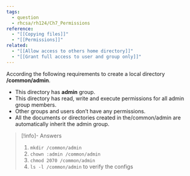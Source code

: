 ```yaml
---
tags:
  - question
  - rhcsa/rh124/Ch7_Permissions
reference:
  - "[[Copying files]]"
  - "[[Permissions]]"
related:
  - "[[Allow access to others home directory]]"
  - "[[Grant full access to user and group only]]"
---
```

According the following requirements to create a local directory **/common/admin**.
- This directory has **admin** group.  
- This directory has read, write and execute permissions for all admin group members.  
- Other groups and users don’t have any permissions.  
- All the documents or directories created in the/common/admin are automatically inherit the admin group.

>[!info]- Answers
>1.  `mkdir /common/admin`
>2. `chown :admin /common/admin`
>3. `chmod 2070 /common/admin `
>4. `ls -l /common/admin` to verify the configs
